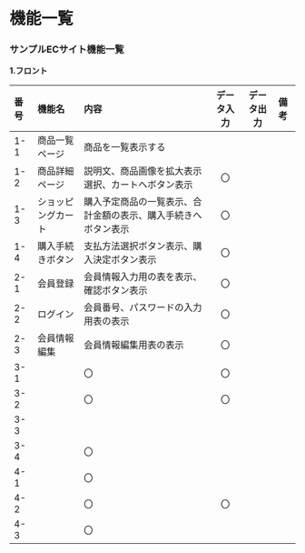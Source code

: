 # 機能一覧
### サンプルECサイト機能一覧
**1.フロント**

|番号|機能名|内容|データ入力|データ出力|備考|
|:---|:---|:---|:---:|:----:|:---|
|1-1|商品一覧ページ|商品を一覧表示する||||
|1-2|商品詳細ページ|説明文、商品画像を拡大表示<br>選択、カートへボタン表示|〇|||
|1-3|ショッピングカート|購入予定商品の一覧表示、合計金額の表示、購入手続きへボタン表示|〇|||
|1-4|購入手続きボタン|支払方法選択ボタン表示、購入決定ボタン表示|〇|||
|2-1|会員登録|会員情報入力用の表を表示、確認ボタン表示|〇|||
|2-2|ログイン|会員番号、パスワードの入力用表の表示|〇|||
|2-3|会員情報編集|会員情報編集用表の表示|〇|||
|3-1||〇|〇||
|3-2||〇|〇||
|3-3|||||
|3-4||〇|||
|4-1||〇|||
|4-2||〇|〇||
|4-3||〇|||
